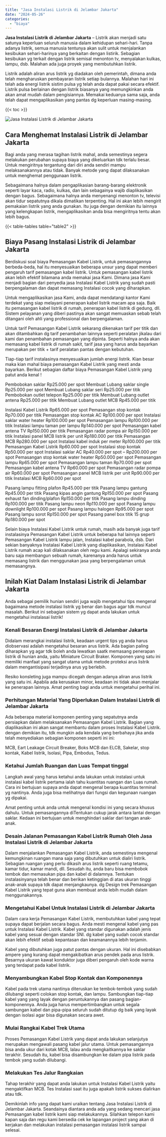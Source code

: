 ```yaml
---
title: "Jasa Instalasi Listrik di Jelambar Jakarta"
date: "2024-05-26"
categories: 
  - "biaya"
---
```


**Jasa Instalasi Listrik di Jelambar Jakarta** – Listrik akan menjadi satu satunya keperluan seluruh manusia dalam kehidupan sehari-hari. Tanpa adanya listrik, semua manusia tentunya akan sulit untuk menjalankan kesibukan sehari-harinya yang berkaitan dengan listirik. Sebagian kesibukan yg terkait dengan listrik semisal menonton tv, menyalakan kulkas, lampu, dsb. Malahan ada juga proyek yang membutuhkan listrik.

Listrik adalah aliran arus listrik yg diadakan oleh pemerintah, dimana anda telah mengharuskan pembayaran listrik setiap bulannya. Malahan hari ini telah ada energi listrik sistim pulsa yg telah anda dapat pakai secara efektif. Listrik pulsa berlainan dengan listrik biasanya yang memungkinkan anda akan amat mudah dalam pengisiannya. Memakai keduanya sama saja, anda telah dapat mengaplikasikan yang pantas dg keperluan masing-masing.

{{< toc >}}

![Jasa Instalasi Listrik di Jelambar Jakarta](/images/instalasi-listrik-murah15.png)

## Cara Menghemat Instalasi Listrik di Jelambar Jakarta

Bagi anda yang merasa tagihan listrik mahal, anda semestinya segera melakukan perubahan supaya biaya yang dikeluarkan tdk terlalu besar. Untuk mengiritnya tergantung dari diri anda sendiri mampu melaksanakannya atau tidak. Banyak metode yang dapat dilaksanakan untuk menghemat penggunaan listrik.

Sebagaimana halnya dalam pengaplikasian barang-barang elektronik seperti layar kaca, radio, kulkas, dan lain sebagainya wajib diaplikasikan dengan bagus. Sebagaimana halnya anda menyenangi menonton tv, televisi akan tidur sepatutnya dikala dimatikan terpenting. Hal ini akan lebih mengirit pemakaian listrik yang anda gunakan. Itu juga dengan demikian itu lainnya yang kelengkapan listrik, mengaplikasikan anda bisa mengiritnya tentu akan lebih bagus.

{{< table-tables table="table2" >}}

## Biaya Pasang Instalasi Listrik di Jelambar Jakarta

Berdiskusi soal biaya Pemasangan Kabel Listrik, untuk pemasangannya berbeda-beda, hal itu menyesuaikan beberapa unsur yang dapat memberi pengaruh tarif pemasangan kabel listrik. Untuk pemasangan kabel listrik akan lebih efektif bilamana anda memakai jasa Kami. Dimana jasa Kami menjadi bagian dari penyedia jasa Instalasi Kabel Listrik yang sudah pasti berpengalaman dan dapat memasang Instalasi cocok yang diharapkan.

Untuk mengaplikasikan jasa Kami, anda dapat mendatangi kantor Kami terdekat yang siap melayani penerapan kabel listrik macam apa saja. Baik itu pemasangan kabel listrik di rumah, penerapan kabel listrik di gedung, dll. Sistem pelayanan yang diberi pastinya akan sangat memuaskan sebab telah ditangani oleh ahli yang professional dan berpengalaman.

Untuk tarif Pemasangan Kabel Listrik sekarang dikenakan tarif per titik dan akan ditambahkan dg tarif penambahan lainnya seperti peralatan jikalau dari kami dan penambahan pemasangan yang dipinta. Seperti halnya anda akan memasang kabel listrik di rumah sakit, tarif jasa yang harus anda bayarkan merupakan per titik + tarif peralatan pantas dengan kebutuhan.

Tiap-tiap tarif instalasinya menyesuaikan jumlah energi listrik. Kian besar maka kian mahal biaya pemasangan Kabel Listrik yang mesti anda bayarkan. Berikut sebagian daftar biaya Pemasangan Kabel Listrik yang patut anda kenal !

Pembobokan saklar Rp25.000 per spot Membuat Lubang saklar single Rp25.000 per spot Membuat Lubang saklar seri Rp25.000 per titik Pembobokan outlet telepon Rp25.000 per titik Membuat Lubang outlet antena Rp25.000 per titik Membuat Lubang outlet MCB Rp45.000 per titik

Instalasi Kabel Listrik Rp65.000 per spot Pemasangan stop kontak Rp70.000 per titik Pemasangan stop kontak AC Rp100.000 per spot Instalasi saklar water heater Rp100.000 per spot Pemasangan lampu Rp100.000 per titik Instalasi lampu taman per lampu Rp140.000 per spot Pemasangan kabel antena TV Rp150.000 per titik Pemasangan radar pompa air Rp150.000 per titik Instalasi panel MCB listrik per unit Rp180.000 per titik Pemasangan MCB Rp280.000 per spot Instalasi kabel induk per meter Rp100.000 per titik Pemasangan Kabel Listrik Rp60.000 per spot Instalasi stop kontak Rp50.000 per spot Instalasi saklar AC Rp40.000 per spot – Rp200.000 per spot Pemasangan stop kontak water heater Rp50.000 per spot Pemasangan lampu Rp65.000 per spot Pemasangan lampu taman Rp70.000 per spot Pemasangan kabel antena TV Rp60.000 per spot Pemasangan radar pompa air Rp60.000 per spot Pemasangan panel MCB listrik per unit Rp90.000 per titik Instalasi MCB Rp60.000 per spot

Pasang lampu fitting plafon Rp45.000 per titik Pasang lampu gantung Rp45.000 per titik Pasang kipas angin gantung Rp150.000 per spot Pasang exhaust fan dinding/plafon Rp150.000 per titik Pasang lampu dinding Rp100.000 per titik Pasang lampu neon Rp110.000 per spot Pasang lampu downlight Rp100.000 per spot Pasang lampu halogen Rp95.000 per spot Pasang lampu sorot Rp150.000 per spot Pasang panel box titik 15 grup Rp180.000 per spot

Selain biaya Instalasi Kabel Listrik untuk rumah, masih ada banyak juga tarif instalasinya Pemasangan Kabel Listrik untuk beberapa hal lainnya seperti Pemasangan Kabel Listrik lampu jalan, Instalasi kabel parabola, dsb. Dari sekian banyaknya Instalasi Kabel Listrik yang diaplikasikan, Instalasi Kabel Listrik rumah acap kali dilaksanakan oleh regu kami. Apalagi sekiranya anda baru saja membangun sebuah rumah, karenanya anda harus untuk memasang listrik dan menggunakan jasa yang berpengalaman untuk memasangnya.

## Inilah Kiat Dalam Instalasi Listrik di Jelambar Jakarta


Anda sebagai pemilik hunian sendiri juga wajib mengetahui tips mengenal bagaimana metode instalasi listrik yg benar dan bagus agar tdk muncul masalah. Berikut ini sebagian sistem yg dapat anda lakukan untuk mengetahui instalasai listrik!

### Kenali Besaran Energi Instalasi Listrik di Jelambar Jakarta

Didalam merangkai instalasi listrik, keadaan urgent tips yg anda harus diobservasi adalah mengetahui besaran arus listrik. Ada bagian paling diharapkan yg agar tdk boleh anda lewatkan saatk memasang penerapan listrik di hunian anda, yaitu Miniature Circuit Braker. Komponen yang satu ini memiliki manfaat yang sangat utama untuk metode proteksi arus listrik dalam mengantisipasi terjadinya arus yg berlebih.

Resiko konsleting juga mampu dicegah dengan adanya aliran arus listrik yang satu ini. Apabila ada kerusakan minor, keadaan ini tidak akan menjalar ke penerapan lainnya. Amat penting bagi anda untuk mengetahui perihal ini.

### Perhitungan Material Yang Diperlukan Dalam Instalasi Listrik di Jelambar Jakarta

Ada beberapa material komponen penting yang sepatutnya anda persiapkan dalam melaksanakan Pemasangan Kabel Listrik. Bagian yang diaplikasikan ini akan sangat membantu dalam proses Instalasi Kabel Listrik. dengan demikian itu, tdk mungkin ada kendala yang berbahaya jika anda telah menyediakan sebagian komponen seperti ini ini:

MCB, Eart Leakage Circuit Breaker, Boks MCB dan ELCB, Sakelar, stop kontak, Kabel listrik, Isolasi, Pipa, Embodus, Tedus.

### Ketahui Jumlah Ruangan dan Luas Tempat tinggal

Langkah awal yang harus ketahui anda lakukan untuk instalasi untuk instalasi kabel listrik pertama ialah tahu kuantitas ruangan dan Luas rumah. Cara ini bertujuan supaya anda dapat mengenal berapa kuantitas terminal yg nantinya. Anda juga bisa melihatnya dari fungsi dan kegunaan ruangan yg dipakai.

Amat penting untuk anda untuk mengenal kondisi ini yang secara khusus dahulu. Untuk pemasangannya diTentukan cukup jarak antara lantai dengan saklar. Kedaan ini bertujuan untuk menghindari saklar dari tangan anak-anak.

### Desain Jalanan Pemasangan Kabel Listrik Rumah Oleh Jasa Instalasi Listrik di Jelambar Jakarta

Dalam menjalankan Pemasangan Kabel Listrik, anda semestinya mengenal kemungkinan ruangan mana saja yang dibutuhkan untuk dialiri listrik. Sebagian ruangan yang perlu dikasih arus listrik seperti ruang tetamu, kamar tidur, kamar mandi, dll. Sesudah itu, anda baru bisa membobok tembok dan memasukan pipa dan kabel di dalamnya. Tentukan instalasinyanya telah benar dan berikan ketinggian di atas ukuran tinggi anak-anak supaya tdk dapat menjangkaunya. dg Design trek Pemasangan Kabel Listrik yang tepat guna akan membuat anda lebih mudah dalam menggunakannya.

### Mengetahui Kabel Untuk Instalasi Listrik di Jelambar Jakarta

Dalam cara kerja Pemasangan Kabel Listrik, membutuhkan kabel yang tepat supaya dapat berjalan secara bagus. Anda mesti mengenal kabel yang pas untuk Instalasi Kabel Listrik. Kabel yang standar digunakan adalah jenis kabel yang sesuai dengan standar SNI. dg kabel yang sudah cocok standar akan lebih efektif sebab kepantasan dan keamanannya lebih terjamin.

Kabel yang dibutuhkan juga patut pantas dengan ukuran. Hal ini disebabkan ampere yang kurang dapat mengakibatkan arus pendek pada arus listrik. Besarnya ukuran kawat konduktor juga diberi pengaruh oleh kode warna yang terdapat pada kabel listrik.

### Menyambungkan Kabel Stop Kontak dan Komponennya

Kabel pada trek utama nantinya diteruskan ke tembok-tembok yang sudah dilubangi seperti colokan stop kontak, dan lampu. Sambungkan tiap-tiap kabel yang yang layak dengan peruntukannya dan pasang bagian-komponennya. Anda juga harus mempertimbangkan untuk segala sambungan kabel dan pipa-pipa seluruh sudah ditutup dg baik yang layak dengan isolasi agar bisa digunakan secara awet.

### Mulai Rangkai Kabel Trek Utama

Proses Pemasangan Kabel Listrik yang dapat anda lakukan selanjutya merupakan mengawali pasang kabel jalur utama. Untuk pemasangannya bisa anda ukur dari kotak MCB, lalau anda mengkaitkannya ke saklar terakhir. Sesudah itu, kabel bisa disambungkan ke dalam pipa listrik pada tembok yang sudah dilubangi.

### Melakukan Tes Jalur Rangkaian

Tahap terakhir yang dapat anda lakukan untuk Instalasi Kabel Listrik yaitu mengaktifkan MCB. Tes Instalasi saat itu juga apakah listrik sukses dialirkan atau tdk.

Demikinlah info yang dapat kami uraikan tentang Jasa Instalasi Listrik di Jelambar Jakarta. Seandainya diantara anda ada yang sedang mencari jasa Pemasangan kabel listrik kami siap melakukannya. Silahkan telepon kami kapan saja dan regu kami bersedia cek ke lapangan project yang akan di kerjakan dan melakukan instalasi pemasangan instalasi listrik sampai selesai.
